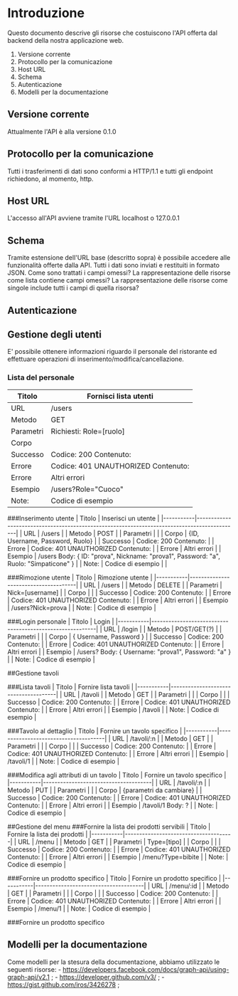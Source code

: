 # Introduzione

Questo documento descrive gli risorse che costuiscono l'API offerta dal backend della nostra applicazione web. 

1. Versione corrente
2. Protocollo per la comunicazione
3. Host URL
3. Schema
4. Autenticazione
5. Modelli per la documentazione 

## Versione corrente 
Attualmente l'API è alla versione 0.1.0

## Protocollo per la comunicazione 
Tutti i trasferimenti di dati sono conformi a HTTP/1.1 e tutti gli endpoint richiedono, al momento, http.

## Host URL 
L'accesso all'API avviene tramite l'URL localhost o 127.0.0.1

## Schema 
Tramite estensione dell'URL base (descritto sopra) è possibile accedere alle funzionalità offerte dalla API. Tutti i dati sono inviati e restituiti in formato JSON.
Come sono trattati i campi omessi?
La rappresentazione delle risorse come lista contiene campi omessi? La rappresentazione delle risorse come singole include tutti i campi di quella risorsa?

## Autenticazione 

## Gestione degli utenti
E' possibile ottenere informazioni riguardo il personale del ristorante ed effettuare operazioni di inserimento/modifica/cancellazione.

### Lista del personale
| Titolo    | Fornisci lista utenti                |
|-----------|--------------------------------------|
| URL       | /users                               |
| Metodo    | GET                                  |
| Parametri | Richiesti: Role=[ruolo]              |
| Corpo     |                                      |
| Successo  |  Codice: 200 Contenuto:              |
| Errore    |  Codice: 401 UNAUTHORIZED Contenuto: |
| Errore    | Altri errori                         |
| Esempio   | /users?Role="Cuoco"                  |
| Note:     | Codice di esempio                    |

###Inserimento utente
| Titolo    | Inserisci un utente                                                                         |
|-----------|---------------------------------------------------------------------------------------------|
| URL       | /users                                                                                      |
| Metodo    | POST                                                                                        |
| Parametri |                                                                                             |
| Corpo     | {ID, Username, Password, Ruolo}                                                             |
| Successo  |  Codice: 200 Contenuto:                                                                     |
| Errore    |  Codice: 401 UNAUTHORIZED Contenuto:                                                        |
| Errore    | Altri errori                                                                                |
| Esempio   |  /users Body: {   ID: "prova",  Nickname: "prova1",  Password: "a",  Ruolo: "Simpaticone" } |
| Note:     | Codice di esempio                                                                           |                     |

###Rimozione utente
| Titolo    | Rimozione utente                     |
|-----------|--------------------------------------|
| URL       | /users                               |
| Metodo    | DELETE                               |
| Parametri | Nick=[username]                      |
| Corpo     |                                      |
| Successo  |  Codice: 200 Contenuto:              |
| Errore    |  Codice: 401 UNAUTHORIZED Contenuto: |
| Errore    | Altri errori                         |
| Esempio   |  /users?Nick=prova                   |
| Note:     | Codice di esempio                    |

###Login personale
| Titolo    | Login                                                    |
|-----------|----------------------------------------------------------|
| URL       | /login                                                   |
| Metodo    | POST/GET(?)                                              |
| Parametri |                                                          |
| Corpo     |  { Username, Password }                                  |
| Successo  |  Codice: 200 Contenuto:                                  |
| Errore    |  Codice: 401 UNAUTHORIZED Contenuto:                     |
| Errore    | Altri errori                                             |
| Esempio   |   /users?  Body: {  Username: "prova1",  Password: "a" } |
| Note:     | Codice di esempio                                        |

##Gestione tavoli

###Lista tavoli
| Titolo    | Fornire lista tavoli                 |
|-----------|--------------------------------------|
| URL       | /tavoli                              |
| Metodo    | GET                                  |
| Parametri |                                      |
| Corpo     |                                      |
| Successo  |  Codice: 200 Contenuto:              |
| Errore    |  Codice: 401 UNAUTHORIZED Contenuto: |
| Errore    | Altri errori                         |
| Esempio   |   /tavoli                            |
| Note:     | Codice di esempio                    |

###Tavolo al dettaglio
| Titolo    | Fornire un tavolo specifico          |
|-----------|--------------------------------------|
| URL       | /tavoli/:n                           |
| Metodo    | GET                                  |
| Parametri |                                      |
| Corpo     |                                      |
| Successo  |  Codice: 200 Contenuto:              |
| Errore    |  Codice: 401 UNAUTHORIZED Contenuto: |
| Errore    | Altri errori                         |
| Esempio   |   /tavoli/1                          |
| Note:     | Codice di esempio                    |

###Modifica agli attributi di un tavolo
| Titolo    | Fornire un tavolo specifico          |
|-----------|--------------------------------------|
| URL       | /tavoli/:n                           |
| Metodo    | PUT                                  |
| Parametri |                                      |
| Corpo     | {parametri da cambiare}              |
| Successo  |  Codice: 200 Contenuto:              |
| Errore    |  Codice: 401 UNAUTHORIZED Contenuto: |
| Errore    | Altri errori                         |
| Esempio   |    /tavoli/1 Body: ?                 |
| Note:     | Codice di esempio                    |

##Gestione del menu
###Fornire la lista dei prodotti servibili
| Titolo    | Fornire la lista dei prodotti        |
|-----------|--------------------------------------|
| URL       | /menu                                |
| Metodo    | GET                                  |
| Parametri | Type=[tipo]                          |
| Corpo     |                                      |
| Successo  |  Codice: 200 Contenuto:              |
| Errore    |  Codice: 401 UNAUTHORIZED Contenuto: |
| Errore    | Altri errori                         |
| Esempio   | /menu?Type=bibite                    |
| Note:     | Codice di esempio                    |

###Fornire un prodotto specifico
| Titolo    | Fornire un prodotto specifico        |
|-----------|--------------------------------------|
| URL       | /menu/:id                            |
| Metodo    | GET                                  |
| Parametri |                                      |
| Corpo     |                                      |
| Successo  |  Codice: 200 Contenuto:              |
| Errore    |  Codice: 401 UNAUTHORIZED Contenuto: |
| Errore    | Altri errori                         |
| Esempio   | /menu/1                              |
| Note:     | Codice di esempio                    |

###Fornire un prodotto specifico

## Modelli per la documentazione 
Come modelli per la stesura della documentazione, abbiamo utilizzato le seguenti risorse:
	- https://developers.facebook.com/docs/graph-api/using-graph-api/v2.1 ;
	- https://developer.github.com/v3/ ;
	- https://gist.github.com/iros/3426278 ;

